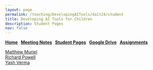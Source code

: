 ```yaml
---
layout: page
permalink: /teaching/DevelopingAITools/dait24/student
title: Developing AI Tools for Children
description: Student Pages
nav: false
---
```


**[Home](/teaching/DevelopingAITools) &nbsp; [Meeting Notes](/teaching/DevelopingAITools/dait24/notes) &nbsp; [Student Pages](/teaching/DevelopingAITools/dait24/student) &nbsp; [Google Drive](https://drive.google.com/drive/folders/1mO3MYmMt-b0SZc763X4If9lzzgykz1Pp) &nbsp; [Assignments](/teaching/DevelopingAITools/dait24/assignments)**

[Matthew Muriel](https://sites.google.com/view/ai-tools-matthew-muriel/home)<br>
[Richard Powell](https://sites.google.com/view/rpowell-dait/home) <br>
[Yash Verma](https://sites.google.com/view/yashv-developingaitools/home)